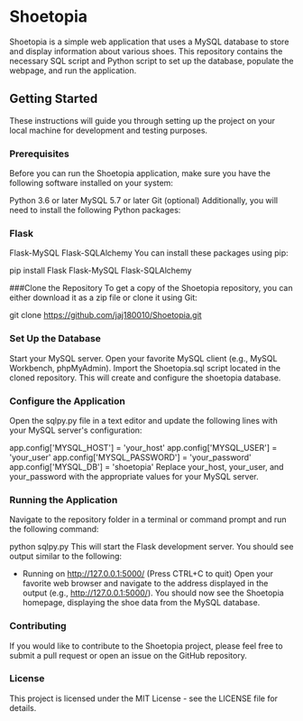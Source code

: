 # Shoetopia
Shoetopia is a simple web application that uses a MySQL database to store and display information about various shoes. This repository contains the necessary SQL script and Python script to set up the database, populate the webpage, and run the application.

## Getting Started
These instructions will guide you through setting up the project on your local machine for development and testing purposes.

### Prerequisites
Before you can run the Shoetopia application, make sure you have the following software installed on your system:

Python 3.6 or later
MySQL 5.7 or later
Git (optional)
Additionally, you will need to install the following Python packages:

### Flask
Flask-MySQL
Flask-SQLAlchemy
You can install these packages using pip:


pip install Flask Flask-MySQL Flask-SQLAlchemy

###Clone the Repository
To get a copy of the Shoetopia repository, you can either download it as a zip file or clone it using Git:

git clone https://github.com/jaj180010/Shoetopia.git

### Set Up the Database
Start your MySQL server.
Open your favorite MySQL client (e.g., MySQL Workbench, phpMyAdmin).
Import the Shoetopia.sql script located in the cloned repository. This will create and configure the shoetopia database.
### Configure the Application
Open the sqlpy.py file in a text editor and update the following lines with your MySQL server's configuration:


app.config['MYSQL_HOST'] = 'your_host'
app.config['MYSQL_USER'] = 'your_user'
app.config['MYSQL_PASSWORD'] = 'your_password'
app.config['MYSQL_DB'] = 'shoetopia'
Replace your_host, your_user, and your_password with the appropriate values for your MySQL server.

### Running the Application
Navigate to the repository folder in a terminal or command prompt and run the following command:

python sqlpy.py
This will start the Flask development server. You should see output similar to the following:

* Running on http://127.0.0.1:5000/ (Press CTRL+C to quit)
Open your favorite web browser and navigate to the address displayed in the output (e.g., http://127.0.0.1:5000/). You should now see the Shoetopia homepage, displaying the shoe data from the MySQL database.

### Contributing
If you would like to contribute to the Shoetopia project, please feel free to submit a pull request or open an issue on the GitHub repository.

### License
This project is licensed under the MIT License - see the LICENSE file for details.
